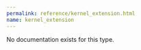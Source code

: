 ```yaml
---
permalink: reference/kernel_extension.html
name: kernel_extension
---
```


No documentation exists for this type.